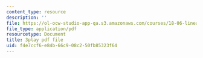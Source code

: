 ```yaml
---
content_type: resource
description: ''
file: https://ol-ocw-studio-app-qa.s3.amazonaws.com/courses/18-06-linear-algebra-spring-2010/f4e7ccf6e84b66c908c250fb85323f64_J7DzL2_Na80.pdf
file_type: application/pdf
resourcetype: Document
title: 3play pdf file
uid: f4e7ccf6-e84b-66c9-08c2-50fb85323f64
---
```

